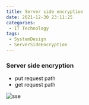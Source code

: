 ```yaml
---
title: Server side encryption
date: 2021-12-30 23:11:25
categories:
 - IT Technology
tags:
 - SystemDesign
 - ServerSideEncryption
---
```


### Server side encryption

- put request path
- get request path

<!-- more -->

![sse](sse.png)

